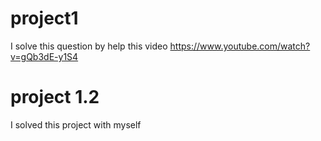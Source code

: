 # project1

I solve this question by help this video https://www.youtube.com/watch?v=gQb3dE-y1S4

# project 1.2 
I solved this project with myself
